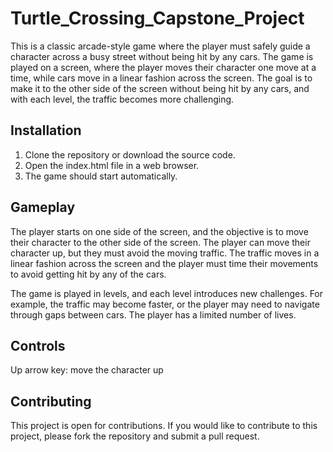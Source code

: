 # Turtle_Crossing_Capstone_Project
This is a classic arcade-style game where the player must safely guide a character across a busy street without being hit by any cars. The game is played on a screen, where the player moves their character one move at a time, while cars move in a linear fashion across the screen. The goal is to make it to the other side of the screen without being hit by any cars, and with each level, the traffic becomes more challenging.

## Installation

1. Clone the repository or download the source code.
2. Open the index.html file in a web browser.
3. The game should start automatically.


## Gameplay

The player starts on one side of the screen, and the objective is to move their character to the other side of the screen. The player can move their character up, but they must avoid the moving traffic. The traffic moves in a linear fashion across the screen and the player must time their movements to avoid getting hit by any of the cars.

The game is played in levels, and each level introduces new challenges. For example, the traffic may become faster, or the player may need to navigate through gaps between cars. The player has a limited number of lives.

## Controls

Up arrow key: move the character up

## Contributing

This project is open for contributions. If you would like to contribute to this project, please fork the repository and submit a pull request.

